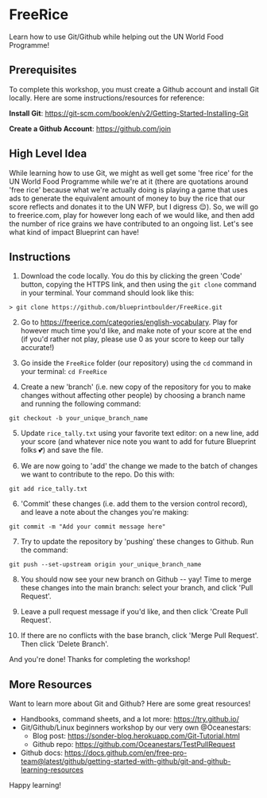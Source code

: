 # FreeRice
Learn how to use Git/Github while helping out the UN World Food Programme!

## Prerequisites

To complete this workshop, you must create a Github account and install Git locally. Here are some instructions/resources for reference:

**Install Git**: https://git-scm.com/book/en/v2/Getting-Started-Installing-Git

**Create a Github Account**: https://github.com/join

## High Level Idea
While learning how to use Git, we might as well get some 'free rice' for the UN World Food Programme while we're at it (there are quotations around 'free rice' because what we're actually doing is playing a game that uses ads to generate the equivalent amount of money to buy the rice that our score reflects and donates it to the UN WFP, but I digress 😌). So, we will go to freerice.com, play for however long each of we would like, and then add the number of rice grains we have contributed to an ongoing list. Let's see what kind of impact Blueprint can have!

## Instructions
1. Download the code locally. You do this by clicking the green 'Code' button, copying the HTTPS link, and then using the `git clone` command in your terminal. Your command should look like this: 
```
> git clone https://github.com/blueprintboulder/FreeRice.git
```

2. Go to https://freerice.com/categories/english-vocabulary. Play for however much time you'd like, and make note of your score at the end (if you'd rather not play, please use 0 as your score to keep our tally accurate!)

3. Go inside the `FreeRice` folder (our repository) using the `cd` command in your terminal: `cd FreeRice`

4. Create a new 'branch' (i.e. new copy of the repository for you to make changes without affecting other people) by choosing a branch name and running the following command:
```
git checkout -b your_unique_branch_name
```

5. Update `rice_tally.txt` using your favorite text editor: on a new line, add your score (and whatever nice note you want to add for future Blueprint folks 💕) and save the file.

5. We are now going to 'add' the change we made to the batch of changes we want to contribute to the repo. Do this with:
```
git add rice_tally.txt
```

6. 'Commit' these changes (i.e. add them to the version control record), and leave a note about the changes you're making:
```
git commit -m "Add your commit message here"
```

7. Try to update the repository by 'pushing' these changes to Github. Run the command:
```
git push --set-upstream origin your_unique_branch_name
```

8. You should now see your new branch on Github -- yay! Time to merge these changes into the main branch: select your branch, and click 'Pull Request'.

9. Leave a pull request message if you'd like, and then click 'Create Pull Request'.

10. If there are no conflicts with the base branch, click 'Merge Pull Request'. Then click 'Delete Branch'.

And you're done! Thanks for completing the workshop!

## More Resources

Want to learn more about Git and Github? Here are some great resources!

- Handbooks, command sheets, and a lot more: https://try.github.io/
- Git/Github/Linux beginners workshop by our very own @Oceanestars:
  - Blog post: https://sonder-blog.herokuapp.com/Git-Tutorial.html
  - Github repo: https://github.com/Oceanestars/TestPullRequest
- Github docs: https://docs.github.com/en/free-pro-team@latest/github/getting-started-with-github/git-and-github-learning-resources

Happy learning!
